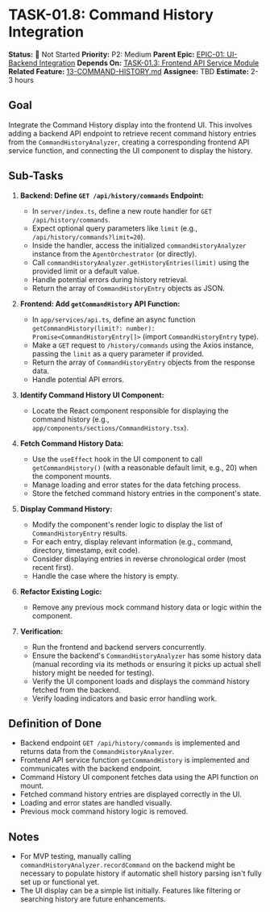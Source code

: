 # TASK-01.8: Command History Integration

**Status:** 🔴 Not Started
**Priority:** P2: Medium
**Parent Epic:** [EPIC-01: UI-Backend Integration](EPIC-01-UI-Backend-Integration.md)
**Depends On:** [TASK-01.3: Frontend API Service Module](TASK-01.3-Frontend-API-Service.md)
**Related Feature:** [13-COMMAND-HISTORY.md](../00-FEATURE-LIST.md)
**Assignee:** TBD
**Estimate:** 2-3 hours

## Goal

Integrate the Command History display into the frontend UI. This involves adding a backend API endpoint to retrieve recent command history entries from the `CommandHistoryAnalyzer`, creating a corresponding frontend API service function, and connecting the UI component to display the history.

## Sub-Tasks

1.  **Backend: Define `GET /api/history/commands` Endpoint:**
    *   In `server/index.ts`, define a new route handler for `GET /api/history/commands`.
    *   Expect optional query parameters like `limit` (e.g., `/api/history/commands?limit=20`).
    *   Inside the handler, access the initialized `commandHistoryAnalyzer` instance from the `AgentOrchestrator` (or directly).
    *   Call `commandHistoryAnalyzer.getHistoryEntries(limit)` using the provided limit or a default value.
    *   Handle potential errors during history retrieval.
    *   Return the array of `CommandHistoryEntry` objects as JSON.

2.  **Frontend: Add `getCommandHistory` API Function:**
    *   In `app/services/api.ts`, define an async function `getCommandHistory(limit?: number): Promise<CommandHistoryEntry[]>` (import `CommandHistoryEntry` type).
    *   Make a `GET` request to `/history/commands` using the Axios instance, passing the `limit` as a query parameter if provided.
    *   Return the array of `CommandHistoryEntry` objects from the response data.
    *   Handle potential API errors.

3.  **Identify Command History UI Component:**
    *   Locate the React component responsible for displaying the command history (e.g., `app/components/sections/CommandHistory.tsx`).

4.  **Fetch Command History Data:**
    *   Use the `useEffect` hook in the UI component to call `getCommandHistory()` (with a reasonable default limit, e.g., 20) when the component mounts.
    *   Manage loading and error states for the data fetching process.
    *   Store the fetched command history entries in the component's state.

5.  **Display Command History:**
    *   Modify the component's render logic to display the list of `CommandHistoryEntry` results.
    *   For each entry, display relevant information (e.g., command, directory, timestamp, exit code).
    *   Consider displaying entries in reverse chronological order (most recent first).
    *   Handle the case where the history is empty.

6.  **Refactor Existing Logic:**
    *   Remove any previous mock command history data or logic within the component.

7.  **Verification:**
    *   Run the frontend and backend servers concurrently.
    *   Ensure the backend's `CommandHistoryAnalyzer` has some history data (manual recording via its methods or ensuring it picks up actual shell history might be needed for testing).
    *   Verify the UI component loads and displays the command history fetched from the backend.
    *   Verify loading indicators and basic error handling work.

## Definition of Done

- Backend endpoint `GET /api/history/commands` is implemented and returns data from the `CommandHistoryAnalyzer`.
- Frontend API service function `getCommandHistory` is implemented and communicates with the backend endpoint.
- Command History UI component fetches data using the API function on mount.
- Fetched command history entries are displayed correctly in the UI.
- Loading and error states are handled visually.
- Previous mock command history logic is removed.

## Notes

- For MVP testing, manually calling `commandHistoryAnalyzer.recordCommand` on the backend might be necessary to populate history if automatic shell history parsing isn't fully set up or functional yet.
- The UI display can be a simple list initially. Features like filtering or searching history are future enhancements.
